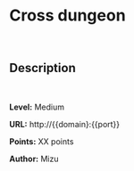 # Cross dungeon

<br>

## Description



<br>

**Level:** Medium

**URL:** http://{{domain}:{{port}}

**Points:** XX points

**Author:** Mizu
